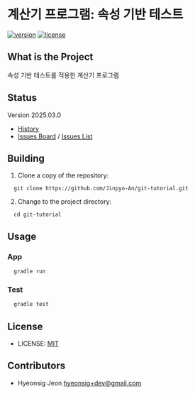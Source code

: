 # 계산기 프로그램: 속성 기반 테스트

[![version](https://img.shields.io/badge/version-2025.03.0-blue.svg)](./CHANGELOG) [![license](https://img.shields.io/badge/license-MIT-lightgrey.svg)](./LICENSE)

## What is the Project

속성 기반 테스트를 적용한 계산기 프로그램

## Status

Version 2025.03.0

* [History](./CHANGELOG)
* [Issues Board](https://github.com/users/Jinpyo-An/projects/1) / [Issues List](https://github.com/Jinpyo-An/git-tutorial/issues)

## Building

1.  Clone a copy of the repository:

```shell
  git clone https://github.com/Jinpyo-An/git-tutorial.git
```

2.  Change to the project directory:

```shell
  cd git-tutorial
```

## Usage

### App

```bash
  gradle run
```

### Test

```bash test
  gradle test
```

## License

* LICENSE: [MIT](./LICENSE)

## Contributors

* Hyeonsig Jeon <hyeonsig+dev@gmail.com>